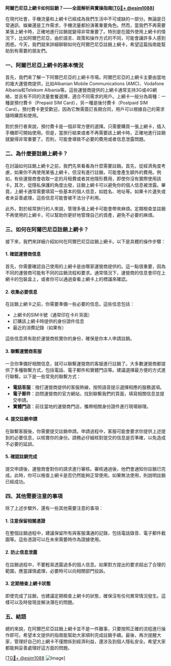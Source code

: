 **阿爾巴尼亞上網卡如何註銷？——全面解析與實操指南[[TG💪+ @esim1088](https://t.me/s/esim1088)]**

在現代社會，手機流量和上網卡已經成為我們生活中不可或缺的一部分。無論是日常通訊、娛樂還是工作需求，手機流量都扮演著重要角色。然而，當我們不再需要某張上網卡時，正確地進行註銷就變得非常重要了。特別是在國外使用上網卡的情況下，比如阿爾巴尼亞，由於語言、政策和操作方式的不同，可能會讓許多人感到困惑。今天，我們就來詳細聊聊如何在阿爾巴尼亞註銷上網卡，希望這篇指南能幫助到有需要的朋友們。

### 一、阿爾巴尼亞上網卡的基本情況

首先，我們來了解一下阿爾巴尼亞的上網卡市場。阿爾巴尼亞的上網卡主要由當地的幾大運營商提供，比如Albanian Mobile Communications (AMC)、Vodafone Albania和Telekom Albania等。這些運營商提供的上網卡通常支持3G或4G網絡，並且有不同的流量套餐選擇，適合不同需求的用戶。上網卡一般分為兩種：一種是預付費卡（Prepaid SIM Card），另一種是後付費卡（Postpaid SIM Card）。預付費卡更受歡迎，因為它無需簽訂長期合同，用戶可以根據自己的需求隨時購買和使用。

對於旅行者來說，預付費卡是一個非常方便的選擇。只需要購買一張上網卡，插入手機即可開始使用。但是，當旅行結束或者不再需要該上網卡時，正確地進行註銷就變得非常重要了。否則，可能會導致不必要的費用或者信息泄露問題。

### 二、為什麼要註銷上網卡？

在討論如何註銷上網卡之前，我們先來看看為什麼需要註銷。首先，從經濟角度考慮，如果你不再使用某張上網卡，但沒有進行註銷，可能會產生額外的費用。例如，有些運營商會收取一定的月租費或者其他隱形費用，即使你沒有實際使用該卡。其次，從隱私保護的角度出發，註銷上網卡可以避免你的個人信息被泄露。畢竟，上網卡通常需要填寫一些基本的個人信息，如姓名、地址等。如果卡片遺失或者未妥善處理，這些信息可能會被不法分子利用。

此外，對於經常旅行的人來說，管理多張上網卡可能會帶來麻煩。定期檢查並註銷不再使用的上網卡，可以幫助你更好地管理自己的資產，避免不必要的麻煩。

### 三、如何在阿爾巴尼亞註銷上網卡？

接下來，我們來詳細介紹如何在阿爾巴尼亞註銷上網卡。以下是具體的操作步驟：

#### 1. 確認運營商信息

首先，你需要確認自己使用的上網卡是由哪家運營商提供的。這一點很重要，因為不同的運營商可能有不同的註銷流程和要求。通常情況下，運營商的信息會印在上網卡的包裝盒上，或者你可以通過查看上網卡上的標識來確認。

#### 2. 收集必要信息

在註銷上網卡之前，你需要準備一些必要的信息。這些信息包括：
- 上網卡的SIM卡號（通常印在卡片背面）
- 訂購該上網卡時提供的身份證件信息
- 最近的消費記錄（如果有）

這些信息將有助於運營商核實你的身份，確保是你本人申請註銷。

#### 3. 聯繫運營商客服

一旦你準備好相關信息，就可以聯繫運營商的客服進行註銷了。大多數運營商都提供了多種聯繫方式，包括電話、電子郵件和實體門店等。建議選擇最方便的方式進行聯繫。以下是一些常見的聯繫方式：

- **電話客服**：撥打運營商提供的客服熱線，按照語音提示選擇相應的服務選項。
- **電子郵件**：訪問運營商的官方網站，找到聯繫我們的頁面，填寫相關信息並提交申請。
- **實體門店**：前往當地的運營商門店，攜帶相關身份證件進行現場辦理。

#### 4. 提交註銷申請

在聯繫客服後，你需要提交註銷申請。申請過程中，客服可能會要求你提供上述提到的必要信息，以核實你的身份。請務必仔細核對提交的信息是否準確，以免造成不必要的延誤。

#### 5. 確認註銷完成

提交申請後，運營商會對你的請求進行審核。審核通過後，他們會通知你註銷已完成。此時，你可以檢查上網卡是否仍然能夠正常使用。如果無法使用，則說明註銷已經成功。

### 四、其他需要注意的事項

除了上述步驟外，還有一些其他需要注意的事項：

#### 1. 注意保留相關憑證

在整個註銷過程中，建議保留所有與客服溝通的記錄，包括電話錄音、電子郵件截圖等。這些憑證可以在未來需要時作為證據使用。

#### 2. 防止信息泄露

在註銷過程中，不要輕易透露過多的個人信息。如果對方提出的要求超出了合理的範圍，應當謹慎處理，必要時可以向相關部門投訴。

#### 3. 定期檢查上網卡狀態

即使完成了註銷，也建議定期檢查上網卡的狀態，確保沒有任何異常情況發生。這樣可以及時發現並解決潛在的問題。

### 五、結語

總的來說，在阿爾巴尼亞註銷上網卡並不是一件難事，只要按照正確的流程進行操作即可。希望本文提供的指南能幫助大家順利完成註銷手續。最後，再次提醒大家，管理好自己的上網卡不僅關係到經濟利益，還涉及到個人隱私安全。希望大家都能夠妥善處理好這方面的問題。

[[TG💪+ @esim1088](https://t.me/s/esim1088) ![Image](https://i.postimg.cc/4NQfJmqS/Snipaste-2025-05-13-00-14-12.png)]